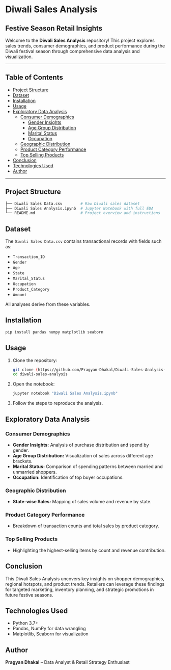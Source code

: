 # Diwali Sales Analysis

## Festive Season Retail Insights

Welcome to the **Diwali Sales Analysis** repository! This project explores sales trends, consumer demographics, and product performance during the Diwali festival season through comprehensive data analysis and visualization.

---

## Table of Contents

- [Project Structure](#project-structure)
- [Dataset](#dataset)
- [Installation](#installation)
- [Usage](#usage)
- [Exploratory Data Analysis](#exploratory-data-analysis)
  - [Consumer Demographics](#consumer-demographics)
    - [Gender Insights](#gender-insights)
    - [Age Group Distribution](#age-group-distribution)
    - [Marital Status](#marital-status)
    - [Occupation](#occupation)
  - [Geographic Distribution](#geographic-distribution)
  - [Product Category Performance](#product-category-performance)
  - [Top Selling Products](#top-selling-products)
- [Conclusion](#conclusion)
- [Technologies Used](#technologies-used)
- [Author](#author)

---

## Project Structure

```bash
├── Diwali Sales Data.csv        # Raw Diwali sales dataset
├── Diwali Sales Analysis.ipynb  # Jupyter Notebook with full EDA
└── README.md                    # Project overview and instructions
```

## Dataset

The `Diwali Sales Data.csv` contains transactional records with fields such as:
- `Transaction_ID`
- `Gender`
- `Age`
- `State`
- `Marital_Status`
- `Occupation`
- `Product_Category`
- `Amount`

All analyses derive from these variables.

## Installation

```bash
pip install pandas numpy matplotlib seaborn
```

## Usage

1. Clone the repository:
   ```bash
   git clone (https://github.com/Pragyan-Dhakal/Diwali-Sales-Analysis-in-Python.git)
   cd diwali-sales-analysis
   ```
2. Open the notebook:
   ```bash
   jupyter notebook "Diwali Sales Analysis.ipynb"
   ```
3. Follow the steps to reproduce the analysis.

## Exploratory Data Analysis

### Consumer Demographics
- **Gender Insights:** Analysis of purchase distribution and spend by gender.
- **Age Group Distribution:** Visualization of sales across different age brackets.
- **Marital Status:** Comparison of spending patterns between married and unmarried shoppers.
- **Occupation:** Identification of top buyer occupations.

### Geographic Distribution
- **State-wise Sales:** Mapping of sales volume and revenue by state.

### Product Category Performance
- Breakdown of transaction counts and total sales by product category.

### Top Selling Products
- Highlighting the highest-selling items by count and revenue contribution.

## Conclusion

This Diwali Sales Analysis uncovers key insights on shopper demographics, regional hotspots, and product trends. Retailers can leverage these findings for targeted marketing, inventory planning, and strategic promotions in future festive seasons.

## Technologies Used

- Python 3.7+  
- Pandas, NumPy for data wrangling  
- Matplotlib, Seaborn for visualization

## Author

**Pragyan Dhakal** – Data Analyst & Retail Strategy Enthusiast

